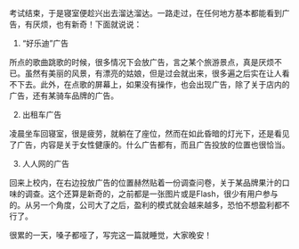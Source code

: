 考试结束，于是寝室便趁兴出去溜达溜达。一路走过，在任何地方基本都能看到广告，有厌烦，也有新奇！下面就说说：

1. “好乐迪”广告

所点的歌曲跳歌的时候，很多情况下会放广告，言之某个旅游景点，真是厌烦不已。虽然有美丽的风景，有漂亮的姑娘，但是过会就出来，很多遍之后实在让人看不下去。此外，在点歌的屏幕上，如果没有操作，也会出现广告，除了关于店内的广告，还有某骑车品牌的广告。

2. 出租车广告

凌晨坐车回寝室，很是疲劳，就躺在了座位，然而在如此昏暗的灯光下，还是看见了广告，内容是关于女性健康的。什么广告都有，而且广告投放的位置也很恰当。

3. 人人网的广告

回来上校内，在右边投放广告的位置赫然贴着一份调查问卷，关于某品牌果汁的口味的调查。这个还算是新奇的，之前都是一张图片或是Flash，很少有用户参与的。从另一个角度，公司大了之后，盈利的模式就会越来越多，恐怕不想盈利都不行了。

很累的一天，嗓子都哑了，写完这一篇就睡觉，大家晚安！